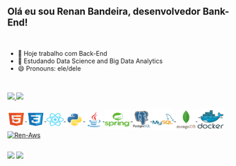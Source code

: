 ## Olá eu sou Renan Bandeira, desenvolvedor Bank-End!

<br>

- 🔭 Hoje trabalho com Back-End
- 🌱 Estudando Data Science and Big Data Analytics
- 😄 Pronouns: ele/dele

##
<br>

<div>
  <a href="https://github.com/Renan-Bandeira"</a>
  <img height"180em" src="https://github-readme-stats.vercel.app/api?username=Renan-Bandeira&show_icons=true&include_all_commits=true&count_private=true&hide=issues,contribs&theme=dracula"/>
  <img height"180em" src="https://github-readme-stats.vercel.app/api/top-langs/?username=Renan-Bandeira&layout=compact&langs_count=10&theme=dracula"/>
</div>


<div style="display: inline_block"><br>
  <img align="center" alt="Ren-HTML" height="30" width="40" src="https://raw.githubusercontent.com/devicons/devicon/master/icons/html5/html5-original.svg">
  <img align="center" alt="Ren-CSS" height="30" width="40" src="https://raw.githubusercontent.com/devicons/devicon/master/icons/css3/css3-original.svg">
  <img align="center" alt="Ren-React" height="33" width="40" src="https://raw.githubusercontent.com/devicons/devicon/master/icons/react/react-original.svg">
  <img align="center" alt="Ren-Python" height="33" width="40" src="https://raw.githubusercontent.com/devicons/devicon/master/icons/python/python-original.svg">
  <img align="center" alt="Ren-Java" height="36" width="40" src="https://raw.githubusercontent.com/devicons/devicon/master/icons/java/java-original.svg">
  <img align="center" alt="Ren-Sprig" height="45" width="60" src="https://raw.githubusercontent.com/devicons/devicon/master/icons/spring/spring-original-wordmark.svg">
  <img align="center" alt="Ren-Post" height="40" width="40" src="https://raw.githubusercontent.com/devicons/devicon/master/icons/postgresql/postgresql-original-wordmark.svg">
  <img align="center" alt="Ren-MySql" height="50" width="50" src="https://raw.githubusercontent.com/devicons/devicon/master/icons/mysql/mysql-original-wordmark.svg">
  <img align="center" alt="Ren-Mdb" height="45" width="45" src="https://raw.githubusercontent.com/devicons/devicon/master/icons/mongodb/mongodb-original-wordmark.svg">
  <img align="center" alt="Ren-Docker" height="50" width="60" src="https://raw.githubusercontent.com/devicons/devicon/master/icons/docker/docker-original-wordmark.svg">
  <img align="center" alt="Ren-Aws" height="45" width="45" src="https://img.icons8.com/color/256/amazon-web-services.png">
 
  
</div>

##

<div> 
  <a href = "mailto:renan.bandeira@hotmail.com"><img src="https://img.shields.io/badge/-Email-ff0000?style=for-the-badge&logo=gmail&logoColor=white" target="_blank"></a>
  <a href="https://www.linkedin.com/in/renan-bandeira-s/" target="_blank"><img src="https://img.shields.io/badge/-LinkedIn-0077B5?style=for-the-badge&logo=linkedin&logoColor=white" target="_blank"></a> 
  
</div>
  
